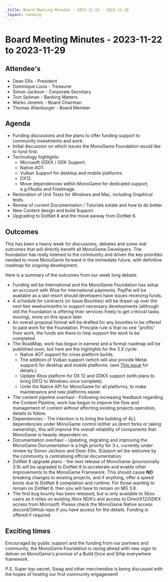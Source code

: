 ```yaml
---
_title: Board Meeting Minutes - 2023-11-22 - 2023-11-29
_layout: landing
---
```

# Board Meeting Minutes - 2023-11-22 to 2023-11-29

## Attendee's
- Dean Ellis - President
- Dominique Louis - Treasurer
- Simon Jackson - Corporate Secretary
- Tom Spilman - Banking Matters
- Marko Jeremic - Board Chairman
- Thomas Altenburger - Board Member

## Agenda
- Funding discussions and the plans to offer funding support to community investments and work.
- Initial discussion on which issues the MonoGame Foundation would like to fund first.
- Technology highlights:
    - Microsoft GDKX / GDK Support.
    - Native AOT.
    - Vulkan Support for desktop and mobile platforms.
    - DX12.
    - Move dependencies within MonoGame for dedicated support, e.g.FAudio and FreeImage.
- Restoration of Unit Tests for Windows and Mac, including Graphical tests.
- Review of current Documentation / Tutorials estate and how to do better.
- New Content design and build Support.
- Upgrading to DotNet 8 and the move awway from DotNet 6.

## Outcomes

This has been a heavy week for discussions, debates and some real outcomes that will directly benefit all MonoGame Developers.  The foundation has really listened to the community and driven the key priorities needed to move MonoGame forward in the immediate future, with definitive roadmap for ongoing development.

Here is a summary of the outcomes from our week long debate:

- Funding will be international and the MonoGame Foundation has setup an acccount with Wise for international payments.  PayPal will be available as a last resort should developers have issues receiving funds.
- A schedule for contracts (or Issue Bounties) will be drawn up over the next few weeks/months to support necessary developments (although still the Foundation is offering their services freely to get criticval tasks moving), more on this space later.
- An overall proposal format will be drafted for any bounties to be offered to paid work for the Foundation.  Principle rule is that no one "profits" from work, the funds are there to help support the work to be completed.
- The RoadMap, work has begun in earnest and a formal roadmap will be published soon, but here are the highlights for the 3.X cycle:
    - Native AOT support for cross platform builds.
    - The addition of Vulkan support (which will also provide Metal support) for desktop and mobile platforms. (see [This issue](https://github.com/MonoGame/MonoGame/issues/4593) for details.)
    - Update Xbox platform for DX 12 and GDKX support (with plans to bring DX12 to Windows once complete).
    - Unite the Native API for MonoGame for all platforms, to make maintenance and new platforms easier.
- The content pipeline overhaul - Following increasing feedback regarding the Content Pipeline, work has begun to impove the flow and management of content without affecting existing projects operation, details to follow.
- Dependencies - The intention is to bring the building of ALL dependencies under MonoGame control (either as direct forks or taking ownership), this will improve the overall reliability of components that MonoGame is heavily dependent on.
- Documentation overhaul - Updating, migrating and improving the MonoGame Documentation is a high priority for 3.x, currently under review by Simon Jackson and Dean Ellis.  SUpport wil lbe welcome by the community is centralising official documentation.
- DotNet 8 upgrade plans - the next release of MonoGame (provisionally 3.9) will be upgraded to DotNet 8 to accelerate and enable other improvements to the MonoGame Framework.  This should cause **NO** breaking changes to existing projects, and if anything, offer a speed boots due to DotNet 8 compilation and runtime.  For those wanting to remain on DotNet 6, then you will have to remain on MG 3.8.
- The first bug bounty has been released, but is only available to Xbox users as it relies on existing Xbox NDA's and access to DirectX12/GDKX access from Microsoft.  Please check the MonoGame Native access discord/GitHub repo if you have access for the details.  Funding is offered if required.

## Exciting times

Encouraged by public support and the funding from our partners and community, the MonoGame Foundation is racing ahead with new vigor to deliver on MonoGame's promise of a Build Once and SHip everywhere framework.

P.S.
Super top-secret, Swag and other merchendise is being discussed with the hopes of hosting our first community engagement!